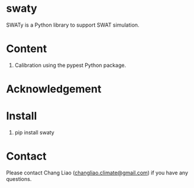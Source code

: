 # swaty
SWATy is a Python library to support SWAT simulation.

# Content

1.  Calibration using the pypest Python package.


# Acknowledgement


# Install
1. pip install swaty


# Contact
Please contact Chang Liao (changliao.climate@gmail.com) if you have any questions.


